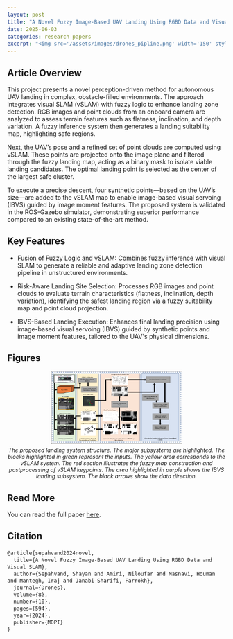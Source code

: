 ```yaml
---
layout: post
title: "A Novel Fuzzy Image-Based UAV Landing Using RGBD Data and Visual SLAM"
date: 2025-06-03
categories: research papers
excerpt: "<img src='/assets/images/drones_pipline.png' width='150' style='border-radius: 0px;'>"
---
```


## Article Overview

This project presents a novel perception-driven method for autonomous UAV landing in complex, obstacle-filled environments. The approach integrates visual SLAM (vSLAM) with fuzzy logic to enhance landing zone detection. RGB images and point clouds from an onboard camera are analyzed to assess terrain features such as flatness, inclination, and depth variation. A fuzzy inference system then generates a landing suitability map, highlighting safe regions.

Next, the UAV’s pose and a refined set of point clouds are computed using vSLAM. These points are projected onto the image plane and filtered through the fuzzy landing map, acting as a binary mask to isolate viable landing candidates. The optimal landing point is selected as the center of the largest safe cluster.

To execute a precise descent, four synthetic points—based on the UAV’s size—are added to the vSLAM map to enable image-based visual servoing (IBVS) guided by image moment features. The proposed system is validated in the ROS-Gazebo simulator, demonstrating superior performance compared to an existing state-of-the-art method.

## Key Features
- Fusion of Fuzzy Logic and vSLAM: Combines fuzzy inference with visual SLAM to generate a reliable and adaptive landing zone detection pipeline in unstructured environments.

- Risk-Aware Landing Site Selection: Processes RGB images and point clouds to evaluate terrain characteristics (flatness, inclination, depth variation), identifying the safest landing region via a fuzzy suitability map and point cloud projection.

- IBVS-Based Landing Execution: Enhances final landing precision using image-based visual servoing (IBVS) guided by synthetic points and image moment features, tailored to the UAV's physical dimensions.
## Figures

<div style="text-align: center;">
  <img src="/assets/images/drones_pipline.png" alt="The proposed landing system structure. The major subsystems are highlighted. The blocks highlighted in green represent the inputs. The yellow area corresponds to the vSLAM system. The red section illustrates the fuzzy map construction and postprocessing of vSLAM keypoints. The area highlighted in purple shows the IBVS landing subsystem. The black arrows show the data direction." style="width:60%; border-radius: 0px;">
  <p style="font-style: italic; font-size: 0.9em; margin-top: 5px;">The proposed landing system structure. The major subsystems are highlighted. The blocks highlighted in green represent the inputs. The yellow area corresponds to the vSLAM system. The red section illustrates the fuzzy map construction and postprocessing of vSLAM keypoints. The area highlighted in purple shows the IBVS landing subsystem. The black arrows show the data direction.</p>
</div>


## Read More

You can read the full paper [here](https://doi.org/10.3390/drones8100594).

## Citation

```text
@article{sepahvand2024novel,
  title={A Novel Fuzzy Image-Based UAV Landing Using RGBD Data and Visual SLAM},
  author={Sepahvand, Shayan and Amiri, Niloufar and Masnavi, Houman and Mantegh, Iraj and Janabi-Sharifi, Farrokh},
  journal={Drones},
  volume={8},
  number={10},
  pages={594},
  year={2024},
  publisher={MDPI}
}
```